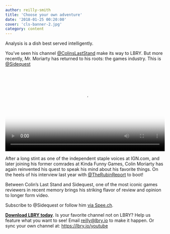 ```yaml
---
author: reilly-smith
title: 'Choose your own adventure'
date: '2018-01-25 00:20:00'
cover: 'cls-banner-2.jpg'
category: content
---
```

Analysis is a dish best served intelligently.

You’ve seen his channel [@ColinsLastStand](https://open.lbry.io/%40ColinsLastStand) make its way to LBRY. But more recently, Mr. Moriarty has returned to his roots: the games industry. This is [@Sidequest](https://open.lbry.io/%40Sidequest)

<video width="100%" controls poster="https://berk.ninja/thumbnails/LTST62VsVag" src="https://spee.ch/105c776e2eba084c3381b9c8c33a3103fdcfd46d/how-nintendo-switch-dominated-2017-and.mp4"/></video>

After a long stint as one of the independent staple voices at IGN.com, and later joining his former comrades at Kinda Funny Games, Colin Moriarty has again reinvented his quest to speak his mind about his favorite things. On the heels of his interview last year with [@TheRubinReport](https://open.lbry.io/%40TheRubinReport) to boot!

Between Colin’s Last Stand and Sidequest, one of the most iconic games reviewers in recent memory brings his striking flavor of review and opinion to longer form video.

Subscribe to @Sidequest or follow him [via Spee.ch](https://spee.ch/@Sidequest).

**[Download LBRY today](https://lbry.io/get)**. Is your favorite channel not on LBRY? Help us feature what you want to see! Email [reilly@lbry.io](mailto:reilly@lbry.io) to make it happen. Or sync your own channel at: https://lbry.io/youtube

